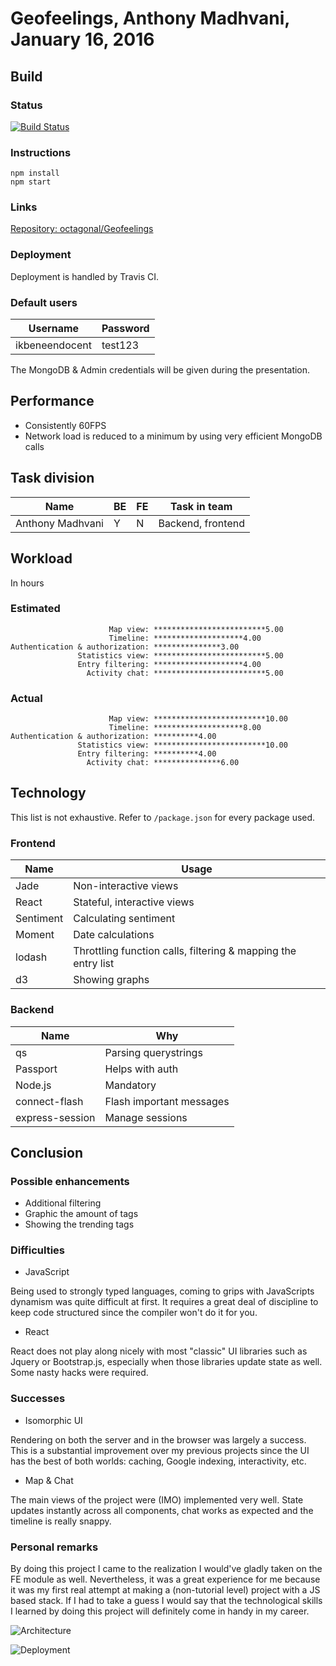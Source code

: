 # Geofeelings, Anthony Madhvani, January 16, 2016


## Build 

### Status

[![Build Status](https://travis-ci.org/octagonal/Geofeelings.png?branch=master)](https://travis-ci.org/octagonal/Geofeelings)

### Instructions

    npm install
    npm start

### Links

[Repository: octagonal/Geofeelings](https://github.com/octagonal/Geofeelings)

### Deployment
Deployment is handled by Travis CI.

### Default users
| Username         | Password |
| -----------------|----------|
| ikbeneendocent   | test123  |

The MongoDB & Admin credentials will be given during the presentation.

## Performance
* Consistently 60FPS
* Network load is reduced to a minimum by using very efficient MongoDB calls

## Task division
| Name             | BE| FE| Task in team      |
| -----------------|---|---|-------------------|
| Anthony Madhvani | Y | N | Backend, frontend |

## Workload
In hours

### Estimated

                          Map view: *************************5.00
                          Timeline: ********************4.00
    Authentication & authorization: ***************3.00
                   Statistics view: *************************5.00
                   Entry filtering: ********************4.00
                     Activity chat: *************************5.00

### Actual

                          Map view: *************************10.00
                          Timeline: ********************8.00
    Authentication & authorization: **********4.00
                   Statistics view: *************************10.00
                   Entry filtering: **********4.00
                     Activity chat: ***************6.00

## Technology
This list is not exhaustive. Refer to `/package.json` for every package used.

### Frontend
| Name      | Usage                                                         |
| ----------|---------------------------------------------------------------|
| Jade      | Non-interactive views                                         |
| React     | Stateful, interactive views                                   |
| Sentiment | Calculating sentiment                                         |
| Moment    | Date calculations                                             |
| lodash    | Throttling function calls, filtering & mapping the entry list |
| d3        | Showing graphs                                                |

### Backend
| Name             | Why                      |
| -----------------|--------------------------|
| qs               | Parsing querystrings     |
| Passport         | Helps with auth          |
| Node.js          | Mandatory                |
| connect-flash    | Flash important messages |
| express-session  | Manage sessions          |


## Conclusion

### Possible enhancements
* Additional filtering
* Graphic the amount of tags
* Showing the trending tags

### Difficulties
* JavaScript

Being used to strongly typed languages, coming to grips with JavaScripts dynamism was quite difficult at first. It requires a great deal of discipline to keep code structured since the compiler won't do it for you.

* React

React does not play along nicely with most "classic" UI libraries such as Jquery or Bootstrap.js, especially when those libraries update state as well. Some nasty hacks were required.

### Successes
* Isomorphic UI

Rendering on both the server and in the browser was largely a success. This is a substantial improvement over my previous projects since the UI has the best of both worlds: caching, Google indexing, interactivity, etc. 

* Map & Chat

The main views of the project were (IMO) implemented very well. State updates instantly across all components, chat works as expected and the timeline is really snappy.

### Personal remarks

By doing this project I came to the realization I would've gladly taken on the FE module as well. Nevertheless, it was a great experience for me because it was my first real attempt at making a (non-tutorial level) project with a JS based stack. If I had to take a guess I would say that the technological skills I learned by doing this project will definitely come in handy in my career.

![Architecture](http://i.imgur.com/3OrpgGZ.png)

![Deployment](http://i.imgur.com/q3jhExz.png)
